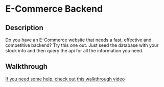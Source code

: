 # E-Commerce Backend

## Description

Do you have an E-Commerce website that needs a fast, effective and competitive backend? Try this one out. Just seed the database with your stock info and then query the api for all the information you need.

## Walkthrough

[If you need some help, check out this walkthrough video](https://drive.google.com/file/d/1BKeOfVCYFdsZ_4R0KD22qvD3HSWEYviD/view)